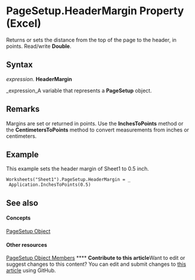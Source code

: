 
# PageSetup.HeaderMargin Property (Excel)

Returns or sets the distance from the top of the page to the header, in points. Read/write  **Double**.


## Syntax

 _expression_. **HeaderMargin**

 _expression_A variable that represents a  **PageSetup** object.


## Remarks

Margins are set or returned in points. Use the  **InchesToPoints** method or the **CentimetersToPoints** method to convert measurements from inches or centimeters.


## Example

This example sets the header margin of Sheet1 to 0.5 inch.


```
Worksheets("Sheet1").PageSetup.HeaderMargin = _ 
 Application.InchesToPoints(0.5)
```


## See also


#### Concepts


 [PageSetup Object](2fd22df9-5987-f723-04a9-9a3f2e84ac81.md)
#### Other resources


 [PageSetup Object Members](feabe079-cb03-f560-6032-88f5585ec8a8.md)
****   **Contribute to this article**Want to edit or suggest changes to this content? You can edit and submit changes to  [this article](https://github.com/jhershey00/VBA_Excel_Test/OpenXMLCon/articles/c22feaf6-c9f5-f285-a8f6-75753a1e9cff.md) using GitHub.

